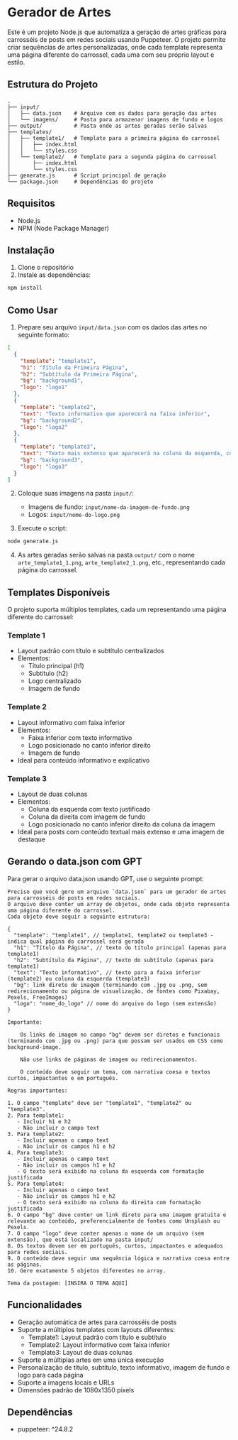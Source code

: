 # Gerador de Artes

Este é um projeto Node.js que automatiza a geração de artes gráficas para carrosséis de posts em redes sociais usando Puppeteer. O projeto permite criar sequências de artes personalizadas, onde cada template representa uma página diferente do carrossel, cada uma com seu próprio layout e estilo.

## Estrutura do Projeto

```
.
├── input/
│   ├── data.json    # Arquivo com os dados para geração das artes
│   └── imagens/     # Pasta para armazenar imagens de fundo e logos
├── output/          # Pasta onde as artes geradas serão salvas
├── templates/
│   ├── template1/   # Template para a primeira página do carrossel
│   │   ├── index.html
│   │   └── styles.css
│   └── template2/   # Template para a segunda página do carrossel
│       ├── index.html
│       └── styles.css
├── generate.js      # Script principal de geração
└── package.json     # Dependências do projeto
```

## Requisitos

- Node.js
- NPM (Node Package Manager)

## Instalação

1. Clone o repositório
2. Instale as dependências:
```bash
npm install
```

## Como Usar

1. Prepare seu arquivo `input/data.json` com os dados das artes no seguinte formato:
```json
[
  {
    "template": "template1",
    "h1": "Título da Primeira Página",
    "h2": "Subtítulo da Primeira Página",
    "bg": "background1",
    "logo": "logo1"
  },
  {
    "template": "template2",
    "text": "Texto informativo que aparecerá na faixa inferior",
    "bg": "background2",
    "logo": "logo2"
  },
  {
    "template": "template3",
    "text": "Texto mais extenso que aparecerá na coluna da esquerda, com formatação justificada e tamanho adequado para leitura",
    "bg": "background3",
    "logo": "logo3"
  }
]
```

2. Coloque suas imagens na pasta `input/`:
   - Imagens de fundo: `input/nome-da-imagem-de-fundo.png`
   - Logos: `input/nome-do-logo.png`

3. Execute o script:
```bash
node generate.js
```

4. As artes geradas serão salvas na pasta `output/` com o nome `arte_template1_1.png`, `arte_template2_1.png`, etc., representando cada página do carrossel.

## Templates Disponíveis

O projeto suporta múltiplos templates, cada um representando uma página diferente do carrossel:

### Template 1
- Layout padrão com título e subtítulo centralizados
- Elementos:
  - Título principal (h1)
  - Subtítulo (h2)
  - Logo centralizado
  - Imagem de fundo

### Template 2
- Layout informativo com faixa inferior
- Elementos:
  - Faixa inferior com texto informativo
  - Logo posicionado no canto inferior direito
  - Imagem de fundo
- Ideal para conteúdo informativo e explicativo
                            
### Template 3
- Layout de duas colunas
- Elementos:
  - Coluna da esquerda com texto justificado
  - Coluna da direita com imagem de fundo
  - Logo posicionado no canto inferior direito da coluna da imagem
- Ideal para posts com conteúdo textual mais extenso e uma imagem de destaque

## Gerando o data.json com GPT

Para gerar o arquivo data.json usando GPT, use o seguinte prompt:

```
Preciso que você gere um arquivo `data.json` para um gerador de artes para carrosséis de posts em redes sociais.  
O arquivo deve conter um array de objetos, onde cada objeto representa uma página diferente do carrossel.  
Cada objeto deve seguir a seguinte estrutura:

{
  "template": "template1", // template1, template2 ou template3 - indica qual página do carrossel será gerada
  "h1": "Título da Página", // texto do título principal (apenas para template1)
  "h2": "Subtítulo da Página", // texto do subtítulo (apenas para template1)
  "text": "Texto informativo", // texto para a faixa inferior (template2) ou coluna da esquerda (template3)
  "bg": link direto de imagem (terminando com .jpg ou .png, sem redirecionamento ou página de visualização, de fontes como Pixabay, Pexels, FreeImages)
  "logo": "nome_do_logo" // nome do arquivo do logo (sem extensão)
}

Importante:

    Os links de imagem no campo "bg" devem ser diretos e funcionais (terminando com .jpg ou .png) para que possam ser usados em CSS como background-image.

    Não use links de páginas de imagem ou redirecionamentos.

    O conteúdo deve seguir um tema, com narrativa coesa e textos curtos, impactantes e em português.

Regras importantes:

1. O campo "template" deve ser "template1", "template2" ou "template3".
2. Para template1:
   - Incluir h1 e h2
   - Não incluir o campo text
3. Para template2:
   - Incluir apenas o campo text
   - Não incluir os campos h1 e h2
4. Para template3:
   - Incluir apenas o campo text
   - Não incluir os campos h1 e h2
   - O texto será exibido na coluna da esquerda com formatação justificada
5. Para template4:
   - Incluir apenas o campo text
   - Não incluir os campos h1 e h2
   - O texto será exibido na coluna da direita com formatação justificada
6. O campo "bg" deve conter um link direto para uma imagem gratuita e relevante ao conteúdo, preferencialmente de fontes como Unsplash ou Pexels.
7. O campo "logo" deve conter apenas o nome de um arquivo (sem extensão), que está localizado na pasta input/
8. Os textos devem ser em português, curtos, impactantes e adequados para redes sociais.
9. O conteúdo deve seguir uma sequência lógica e narrativa coesa entre as páginas.
10. Gere exatamente 5 objetos diferentes no array.

Tema da postagem: [INSIRA O TEMA AQUI]
```

## Funcionalidades

- Geração automática de artes para carrosséis de posts
- Suporte a múltiplos templates com layouts diferentes:
  - Template1: Layout padrão com título e subtítulo
  - Template2: Layout informativo com faixa inferior
  - Template3: Layout de duas colunas
- Suporte a múltiplas artes em uma única execução
- Personalização de título, subtítulo, texto informativo, imagem de fundo e logo para cada página
- Suporte a imagens locais e URLs
- Dimensões padrão de 1080x1350 pixels

## Dependências

- puppeteer: ^24.8.2 